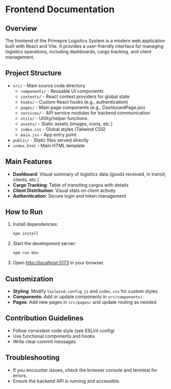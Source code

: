 # Frontend Documentation

## Overview

The frontend of the Primepre Logistics System is a modern web application built with React and Vite. It provides a user-friendly interface for managing logistics operations, including dashboards, cargo tracking, and client management.

## Project Structure

- `src/` - Main source code directory
  - `components/` - Reusable UI components
  - `contexts/` - React context providers for global state
  - `hooks/` - Custom React hooks (e.g., authentication)
  - `pages/` - Main page components (e.g., DashboardPage.jsx)
  - `services/` - API service modules for backend communication
  - `utils/` - Utility/helper functions
  - `assets/` - Static assets (images, icons, etc.)
  - `index.css` - Global styles (Tailwind CSS)
  - `main.jsx` - App entry point
- `public/` - Static files served directly
- `index.html` - Main HTML template

## Main Features

- **Dashboard**: Visual summary of logistics data (goods received, in transit, clients, etc.)
- **Cargo Tracking**: Table of transiting cargos with details
- **Client Distribution**: Visual stats on client activity
- **Authentication**: Secure login and token management

## How to Run

1. Install dependencies:
   ```bash
   npm install
   ```
2. Start the development server:
   ```bash
   npm run dev
   ```
3. Open [http://localhost:5173](http://localhost:5173) in your browser.

## Customization

- **Styling**: Modify `tailwind.config.js` and `index.css` for custom styles.
- **Components**: Add or update components in `src/components/`.
- **Pages**: Add new pages in `src/pages/` and update routing as needed.

## Contribution Guidelines

- Follow consistent code style (see ESLint config)
- Use functional components and hooks
- Write clear commit messages

## Troubleshooting

- If you encounter issues, check the browser console and terminal for errors.
- Ensure the backend API is running and accessible.
